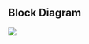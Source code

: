 
## Block Diagram
![](https://github.com/gauri2323/M2-Embedded_Temperature_Measurement_System/blob/main/6_ImagesAndVideos/BD.png?raw=true)

